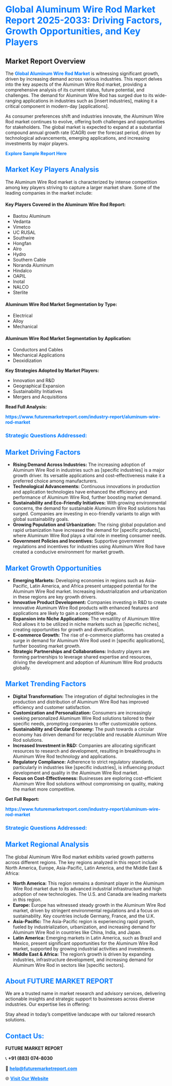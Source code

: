 <h1 style="color: #007BFF;">Global Aluminum Wire Rod Market Report 2025-2033: Driving Factors, Growth Opportunities, and Key Players</h1>

<section id="overview">
<h2>Market Report Overview</h2>
<p>The <a href="https://www.futuremarketreport.com/industry-report/aluminum-wire-rod-market" style="color: #007BFF; text-decoration: none;"><strong>Global Aluminum Wire Rod Market</strong></a> is witnessing significant growth, driven by increasing demand across various industries. This report delves into the key aspects of the Aluminum Wire Rod market, providing a comprehensive analysis of its current status, future potential, and challenges. The demand for Aluminum Wire Rod has surged due to its wide-ranging applications in industries such as [insert industries], making it a critical component in modern-day [applications].</p>
<p>As consumer preferences shift and industries innovate, the Aluminum Wire Rod market continues to evolve, offering both challenges and opportunities for stakeholders. The global market is expected to expand at a substantial compound annual growth rate (CAGR) over the forecast period, driven by technological advancements, emerging applications, and increasing investments by major players.</p>
</section>

<section id="overview">
<p><a href="https://www.futuremarketreport.com/request-sample/reportId=27180" style="color: #007BFF; text-decoration: none;"><strong>Explore Sample Report Here</strong></a></p>
</section>

<section id="key-players">
<h2 style="color: #007BFF;">Market Key Players Analysis</h2>
<p>The Aluminum Wire Rod market is characterized by intense competition among key players striving to capture a larger market share. Some of the leading companies in the market include:</p>
<h4>Key Players Covered in the Aluminum Wire Rod Report:</h4>
<ul><li>Baotou Aluminum</li><li>Vedanta</li><li>Vimetco</li><li>UC RUSAL</li><li>Southwire</li><li>Hongfan</li><li>Alro</li><li>Hydro</li><li>Southern Cable</li><li>Noranda Aluminum</li><li>Hindalco</li><li>OAPIL</li><li>Inotal</li><li>NALCO</li><li>Sterlite</li></ul>
<h4>Aluminum Wire Rod Market Segmentation by Type:</h4>
<ul><li>Electrical</li><li>Alloy</li><li>Mechanical</li></ul>

<h4>Aluminum Wire Rod Market Segmentation by Application:</h4>
<ul><li>Conductors and Cables</li><li>Mechanical Applications</li><li>Deoxidization</li></ul>
<p><strong>Key Strategies Adopted by Market Players:</strong></p>
<ul>
<li>Innovation and R&D</li>
<li>Geographical Expansion</li>
<li>Sustainability Initiatives</li>
<li>Mergers and Acquisitions</li>
</ul>
</section>

<section>
<p><strong>Read Full Analysis: </strong></p><a href="https://www.futuremarketreport.com/industry-report/aluminum-wire-rod-market" style="color: #007BFF; text-decoration: none;"><strong>https://www.futuremarketreport.com/industry-report/aluminum-wire-rod-market</strong></a>
<h3 style="color: #007BFF;">Strategic Questions Addressed:</h3>
</section>

<section id="driving-factors">
<h2 style="color: #007BFF;">Market Driving Factors</h2>
<ul>
<li><strong>Rising Demand Across Industries:</strong> The increasing adoption of Aluminum Wire Rod in industries such as [specific industries] is a major growth driver. Its versatile applications and cost-effectiveness make it a preferred choice among manufacturers.</li>
<li><strong>Technological Advancements:</strong> Continuous innovations in production and application technologies have enhanced the efficiency and performance of Aluminum Wire Rod, further boosting market demand.</li>
<li><strong>Sustainability and Eco-Friendly Initiatives:</strong> With growing environmental concerns, the demand for sustainable Aluminum Wire Rod solutions has surged. Companies are investing in eco-friendly variants to align with global sustainability goals.</li>
<li><strong>Growing Population and Urbanization:</strong> The rising global population and rapid urbanization have increased the demand for [specific products], where Aluminum Wire Rod plays a vital role in meeting consumer needs.</li>
<li><strong>Government Policies and Incentives:</strong> Supportive government regulations and incentives for industries using Aluminum Wire Rod have created a conducive environment for market growth.</li>
</ul>
</section>

<section id="growth-opportunities">
<h2 style="color: #007BFF;">Market Growth Opportunities</h2>
<ul>
<li><strong>Emerging Markets:</strong> Developing economies in regions such as Asia-Pacific, Latin America, and Africa present untapped potential for the Aluminum Wire Rod market. Increasing industrialization and urbanization in these regions are key growth drivers.</li>
<li><strong>Innovative Product Development:</strong> Companies investing in R&D to create innovative Aluminum Wire Rod products with enhanced features and applications are likely to gain a competitive edge.</li>
<li><strong>Expansion into Niche Applications:</strong> The versatility of Aluminum Wire Rod allows it to be utilized in niche markets such as [specific niches], creating opportunities for growth and diversification.</li>
<li><strong>E-commerce Growth:</strong> The rise of e-commerce platforms has created a surge in demand for Aluminum Wire Rod used in [specific applications], further boosting market growth.</li>
<li><strong>Strategic Partnerships and Collaborations:</strong> Industry players are forming partnerships to leverage shared expertise and resources, driving the development and adoption of Aluminum Wire Rod products globally.</li>
</ul>
</section>

<section id="trending-factors">
<h2 style="color: #007BFF;">Market Trending Factors</h2>
<ul>
<li><strong>Digital Transformation:</strong> The integration of digital technologies in the production and distribution of Aluminum Wire Rod has improved efficiency and customer satisfaction.</li>
<li><strong>Customization and Personalization:</strong> Consumers are increasingly seeking personalized Aluminum Wire Rod solutions tailored to their specific needs, prompting companies to offer customizable options.</li>
<li><strong>Sustainability and Circular Economy:</strong> The push towards a circular economy has driven demand for recyclable and reusable Aluminum Wire Rod solutions.</li>
<li><strong>Increased Investment in R&D:</strong> Companies are allocating significant resources to research and development, resulting in breakthroughs in Aluminum Wire Rod technology and applications.</li>
<li><strong>Regulatory Compliance:</strong> Adherence to strict regulatory standards, particularly in industries like [specific industries], is influencing product development and quality in the Aluminum Wire Rod market.</li>
<li><strong>Focus on Cost-Effectiveness:</strong> Businesses are exploring cost-efficient Aluminum Wire Rod solutions without compromising on quality, making the market more competitive.</li>
</ul>
</section>

<section>
<p><strong>Get Full Report: </strong></p><a href="https://www.futuremarketreport.com/industry-report/aluminum-wire-rod-market" style="color: #007BFF; text-decoration: none;"><strong>https://www.futuremarketreport.com/industry-report/aluminum-wire-rod-market</strong></a>
<h3 style="color: #007BFF;">Strategic Questions Addressed:</h3>
</section>


<section id="regional-analysis">
<h2 style="color: #007BFF;">Market Regional Analysis</h2>
<p>The global Aluminum Wire Rod market exhibits varied growth patterns across different regions. The key regions analyzed in this report include North America, Europe, Asia-Pacific, Latin America, and the Middle East & Africa:</p>
<ul>
<li><strong>North America:</strong> This region remains a dominant player in the Aluminum Wire Rod market due to its advanced industrial infrastructure and high adoption of new technologies. The U.S. and Canada are leading markets in this region.</li>
<li><strong>Europe:</strong> Europe has witnessed steady growth in the Aluminum Wire Rod market, driven by stringent environmental regulations and a focus on sustainability. Key countries include Germany, France, and the U.K.</li>
<li><strong>Asia-Pacific:</strong> The Asia-Pacific region is experiencing rapid growth, fueled by industrialization, urbanization, and increasing demand for Aluminum Wire Rod in countries like China, India, and Japan.</li>
<li><strong>Latin America:</strong> Emerging markets in Latin America, such as Brazil and Mexico, present significant opportunities for the Aluminum Wire Rod market, supported by growing industrial activities and investments.</li>
<li><strong>Middle East & Africa:</strong> The region’s growth is driven by expanding industries, infrastructure development, and increasing demand for Aluminum Wire Rod in sectors like [specific sectors].</li>
</ul>
</section>

<footer>
<h2 style="color: #007BFF;">About FUTURE MARKET REPORT</h2>
<p>We are a trusted name in market research and advisory services, delivering actionable insights and strategic support to businesses across diverse industries. Our expertise lies in offering:</p>

<p>Stay ahead in today’s competitive landscape with our tailored research solutions.</p>

<h2 style="color: #007BFF;">Contact Us:</h2>
<p><strong>FUTURE MARKET REPORT</strong></p>
<p>📞 <strong>+91 (883) 074-8030</strong></p>
<p>📧 <strong><a href="mailto:help@futuremarketreport.com" style="color: #007BFF;">help@futuremarketreport.com</a></strong></p>
<p>🌐 <strong><a href="https://www.futuremarketreport.com/" style="color: #007BFF;">Visit Our Website</a></strong></p>
</footer>